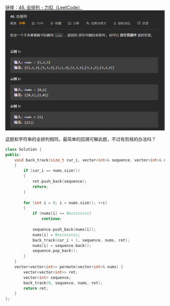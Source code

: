 链接：[46. 全排列 - 力扣（LeetCode）](https://leetcode.cn/problems/permutations/)
![image.png](https://raw.githubusercontent.com/ren77281/pigco-image/main/img/20230512131008.png)

这题和字符串的全排列相同，最简单的回溯可解此题，不过有剪枝的办法吗？
```cpp
class Solution {
public:
    void back_track(size_t cur_i, vector<int>& sequence, vector<int>& nums, vector<vector<int>>& ret)
    {
        if (cur_i == nums.size())
        {
            ret.push_back(sequence);
            return;
        }
        
        for (int i = 0; i < nums.size(); ++i)
        {
            if (nums[i] == 0xcccccccc)
                continue;
            
            sequence.push_back(nums[i]);
            nums[i] = 0xcccccccc;
            back_track(cur_i + 1, sequence, nums, ret);
            nums[i] = sequence.back();
            sequence.pop_back();
        }
    }
    vector<vector<int>> permute(vector<int>& nums) {
        vector<vector<int>> ret;
        vector<int> sequence;
        back_track(0, sequence, nums, ret);
        return ret;
    }
};
```
